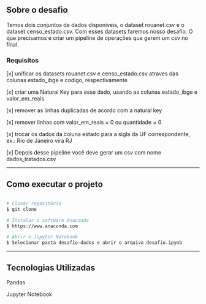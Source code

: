 ## Sobre o desafio

Temos dois conjuntos de dados disponiveis, o dataset rouanet.csv e o dataset censo_estado.csv. Com esses datasets faremos nosso desafio. O que precisamos é criar um pipeline de operações que gerem um csv no final.

### Requisitos

[x] unificar os datasets rouanet.csv e censo_estado.csv atraves das colunas estado_ibge e codigo, respectivamente

[x] criar uma Natural Key para esse dado, usando as colunas estado_ibge e valor_em_reais

[x] remover as linhas duplicadas de acordo com a natural key

[x] remover linhas com valor_em_reais = 0 ou quantidade = 0

[x] trocar os dados da coluna estado para a sigla da UF correspondente, ex.: Rio de Janeiro vira RJ

[x] Depois desse pipeline você deve gerar um csv com nome dados_tratados.csv

---

## Como executar o projeto

```bash

# Clonar repositório
$ git clone 

# Instalar o software Anaconda
$ https://www.anaconda.com

# Abrir o Jupyter Notebook
$ Selecionar pasta desafio-dados e abrir o arquivo desafio.ipynb

```
---

## Tecnologias Utilizadas

Pandas

Jupyter Notebook
